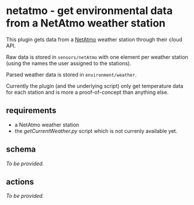 # netatmo - get environmental data from a NetAtmo weather station

This plugin gets data from a [NetAtmo](http://netatmo.com) weather station through their cloud API.

Raw data is stored in `sensors/netAtmo` with one element per weather station (using the names the user assigned to the stations).

Parsed weather data is stored in `environment/weather`.

Currently the plugin (and the underlying script) only get temperature data for each station and is more a proof-of-concept than anything else.

## requirements

* a NetAtmo weather station
* the _getCurrentWeather.py_ script which is not currenly available yet.

## schema

_To be provided._

## actions

_To be provided._
